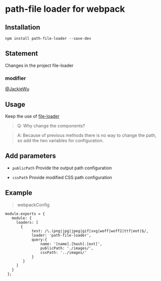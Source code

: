 # path-file loader for webpack

## Installation

`npm install path-file-loader --save-dev`

## Statement

Changes in the project file-loader

### modifier

[@JackieWu](https://github.com/Jackie-Web)

## Usage

Keep the use of [file-loader](https://github.com/webpack/file-loader)

> Q: Why change the components?

> A: Because of previous methods there is no way to change the path, so add the two variables for configuration.

## Add parameters

* `publicPath` Provide the output path configuration

* `cssPath` Provide modified CSS path configuration

## Example

> webpackConfig

```
module.exports = {
   module: {
     loaders: [
       {
            test: /\.(png|jpg|jpeg|gif|svg|woff|woff2|ttf|eot)$/,
            loader: 'path-file-loader',
            query:{
                name: '[name].[hash].[ext]',
                publicPath: './images/',
                cssPath: '../images/'
            }
        }
     ]
   }
 };
 ```
